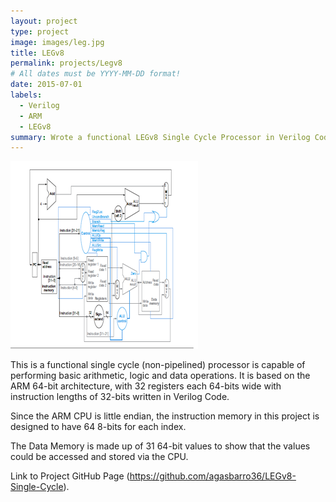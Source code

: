 ```yaml
---
layout: project
type: project
image: images/leg.jpg
title: LEGv8
permalink: projects/Legv8
# All dates must be YYYY-MM-DD format!
date: 2015-07-01
labels:
  - Verilog
  - ARM
  - LEGv8
summary: Wrote a functional LEGv8 Single Cycle Processor in Verilog Code.
---
```


<div class="ui small rounded images">
  <img class="ui image" src="../images/leg.png">

</div>

This is a functional single cycle (non-pipelined) processor is capable of performing basic arithmetic, logic and data operations. It is based on the ARM 64-bit architecture, with 32 registers each 64-bits wide with instruction lengths of 32-bits written in Verilog Code. 

Since the ARM CPU is little endian, the instruction memory in this project is designed to have 64 8-bits for each index. 

The Data Memory is made up of 31 64-bit values to show that the values could be accessed and stored via the CPU. 

Link to Project GitHub Page (https://github.com/agasbarro36/LEGv8-Single-Cycle).
